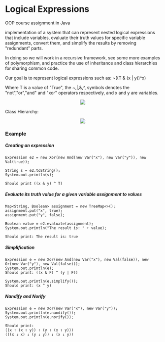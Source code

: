 # Logical Expressions

OOP course assignment in Java

implementation of a system that can represent nested logical expressions that include variables, evaluate their truth values for specific variable assignments, convert them, and simplify the results by removing "redundant" parts.

In doing so we will work in a recursive framework, see some more examples of polymorphism, and practice the use of inheritance and class hierarchies for sharing common code.

Our goal is to represent logical expressions such as: ~((T & (x | y))^x)

Where T is a value of "True", the ~,|,&,^, symbols denotes the "not","or","and" and "xor" operators respectively, and x and y are variables.
<p align="center">
  <img 
    src="https://user-images.githubusercontent.com/92651125/155814934-29d234ba-ec83-4e84-995f-2b4fe20c42e5.svg"
  >
</p>

Class Hierarchy:

<p align="center">
  <img 
    src="https://user-images.githubusercontent.com/92651125/155814791-ea39188f-e40c-4ad2-8cfe-70fead9c46af.svg"
  >
</p>

### Example  
##### Creating an expression
```
Expression e2 = new Xor(new And(new Var("x"), new Var("y")), new Val(true));

String s = e2.toString();
System.out.println(s);

Should print ((x & y) ^ T)
```

##### Evaluate its truth value for a given variable assignment to values
```
Map<String, Boolean> assignment = new TreeMap<>();
assignment.put("x", true);
assignment.put("y", false);

Boolean value = e2.evaluate(assignment);
System.out.println("The result is: " + value);

Should print: The result is: true
```

##### Simplification
```
Expression e = new Xor(new And(new Var("x"), new Val(false)), new Or(new Var("y"), new Val(false)));
System.out.println(e);
Should print: ((x & F) ^ (y | F))

System.out.println(e.simplify());
Should print: (x ^ y)
```

##### Nandify and Norify
```
Expression e = new Xor(new Var("x"), new Var("y"));
System.out.println(e.nandify());
System.out.println(e.norify());

Should print:
((x ↑ (x ↑ y)) ↑ (y ↑ (x ↑ y)))
(((x ↓ x) ↓ (y ↓ y)) ↓ (x ↓ y))
```
